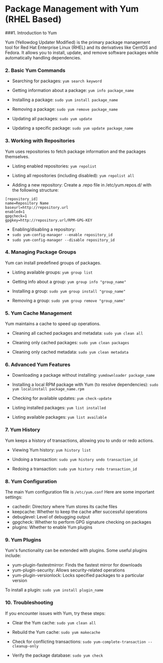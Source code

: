 # Package Management with Yum (RHEL Based)

###1. Introduction to Yum

Yum (Yellowdog Updater Modified) is the primary package management tool for Red Hat Enterprise Linux (RHEL) and its derivatives like CentOS and Fedora. It allows you to install, update, and remove software packages while automatically handling dependencies.

### 2. Basic Yum Commands

- Searching for packages:
`yum search keyword`

- Getting information about a package:
`yum info package_name`

- Installing a package:
`sudo yum install package_name`

-  Removing a package:
`sudo yum remove package_name`

-  Updating all packages:
`sudo yum update`

- Updating a specific package:
`sudo yum update package_name`

### 3. Working with Repositories

Yum uses repositories to fetch package information and the packages themselves. 

- Listing enabled repositories:
`yum repolist`

- Listing all repositories (including disabled):
`yum repolist all`

- Adding a new repository:
Create a .repo file in /etc/yum.repos.d/ with the following structure:

```
[repository_id]
name=Repository Name
baseurl=http://repository.url
enabled=1
gpgcheck=1
gpgkey=http://repository.url/RPM-GPG-KEY
```

- Enabling/disabling a repository: 
 - `sudo yum-config-manager --enable repository_id`
 - `sudo yum-config-manager --disable repository_id`

### 4. Managing Package Groups

Yum can install predefined groups of packages.

- Listing available groups:
`yum group list`

- Getting info about a group:
`yum group info "group_name"`

- Installing a group:
`sudo yum group install "group_name"`

- Removing a group:
`sudo yum group remove "group_name"`

### 5. Yum Cache Management

Yum maintains a cache to speed up operations.

- Cleaning all cached packages and metadata:
`sudo yum clean all`

- Cleaning only cached packages:
`sudo yum clean packages`

- Cleaning only cached metadata:
`sudo yum clean metadata`

### 6. Advanced Yum Features

- Downloading a package without installing:
`yumdownloader package_name`

- Installing a local RPM package with Yum (to resolve dependencies):
`sudo yum localinstall package_name.rpm`

- Checking for available updates:
`yum check-update`

- Listing installed packages:
`yum list installed`

- Listing available packages:
`yum list available`

### 7. Yum History

Yum keeps a history of transactions, allowing you to undo or redo actions.

- Viewing Yum history:
`yum history list`

- Undoing a transaction:
`sudo yum history undo transaction_id`

- Redoing a transaction:
`sudo yum history redo transaction_id`

### 8. Yum Configuration

The main Yum configuration file is `/etc/yum.conf` Here are some important settings:

- cachedir: Directory where Yum stores its cache files
- keepcache: Whether to keep the cache after successful operations
- debuglevel: Level of debugging output
- gpgcheck: Whether to perform GPG signature checking on packages
- plugins: Whether to enable Yum plugins

### 9. Yum Plugins

Yum's functionality can be extended with plugins. Some useful plugins include:

- yum-plugin-fastestmirror: Finds the fastest mirror for downloads
- yum-plugin-security: Allows security-related operations
- yum-plugin-versionlock: Locks specified packages to a particular version

To install a plugin:
`sudo yum install plugin_name`

### 10. Troubleshooting

If you encounter issues with Yum, try these steps:

- Clear the Yum cache:
`sudo yum clean all`

- Rebuild the Yum cache:
`sudo yum makecache`

- Check for conflicting transactions:
`sudo yum-complete-transaction --cleanup-only`

- Verify the package database:
`sudo yum check`
